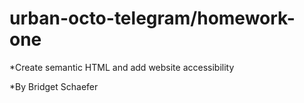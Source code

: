 # urban-octo-telegram/homework-one

*Create semantic HTML and add website accessibility 

*By Bridget Schaefer 
